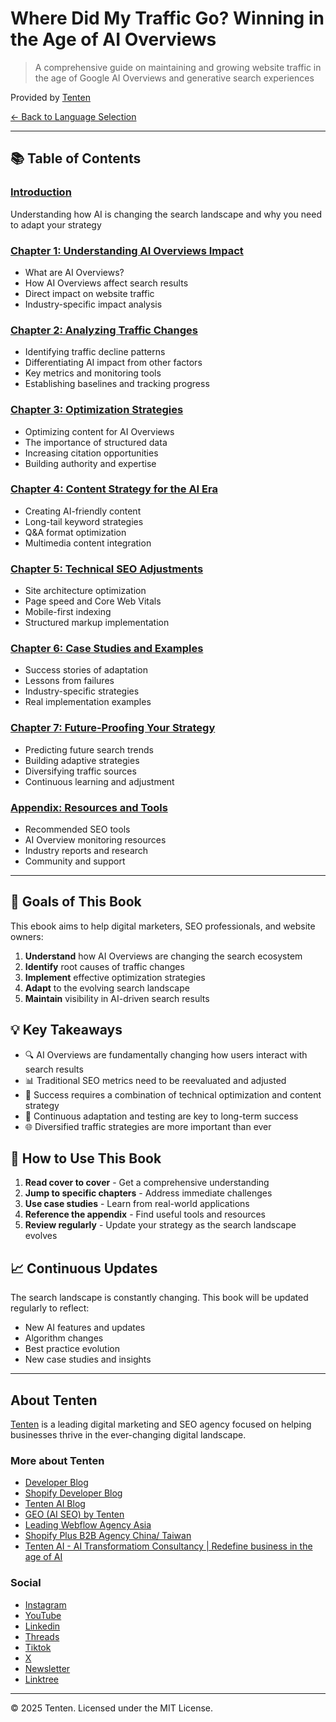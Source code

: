 # Where Did My Traffic Go? Winning in the Age of AI Overviews

> A comprehensive guide on maintaining and growing website traffic in the age of Google AI Overviews and generative search experiences

Provided by [Tenten](https://tenten.co)

[← Back to Language Selection](../README.md)

---

## 📚 Table of Contents

### [Introduction](chapters/introduction.md)
Understanding how AI is changing the search landscape and why you need to adapt your strategy

### [Chapter 1: Understanding AI Overviews Impact](chapters/chapter-01-understanding-ai-overviews.md)
- What are AI Overviews?
- How AI Overviews affect search results
- Direct impact on website traffic
- Industry-specific impact analysis

### [Chapter 2: Analyzing Traffic Changes](chapters/chapter-02-analyzing-traffic-changes.md)
- Identifying traffic decline patterns
- Differentiating AI impact from other factors
- Key metrics and monitoring tools
- Establishing baselines and tracking progress

### [Chapter 3: Optimization Strategies](chapters/chapter-03-optimization-strategies.md)
- Optimizing content for AI Overviews
- The importance of structured data
- Increasing citation opportunities
- Building authority and expertise

### [Chapter 4: Content Strategy for the AI Era](chapters/chapter-04-content-strategy.md)
- Creating AI-friendly content
- Long-tail keyword strategies
- Q&A format optimization
- Multimedia content integration

### [Chapter 5: Technical SEO Adjustments](chapters/chapter-05-technical-seo.md)
- Site architecture optimization
- Page speed and Core Web Vitals
- Mobile-first indexing
- Structured markup implementation

### [Chapter 6: Case Studies and Examples](chapters/chapter-06-case-studies.md)
- Success stories of adaptation
- Lessons from failures
- Industry-specific strategies
- Real implementation examples

### [Chapter 7: Future-Proofing Your Strategy](chapters/chapter-07-future-proofing.md)
- Predicting future search trends
- Building adaptive strategies
- Diversifying traffic sources
- Continuous learning and adjustment

### [Appendix: Resources and Tools](chapters/appendix.md)
- Recommended SEO tools
- AI Overview monitoring resources
- Industry reports and research
- Community and support

---

## 🎯 Goals of This Book

This ebook aims to help digital marketers, SEO professionals, and website owners:

1. **Understand** how AI Overviews are changing the search ecosystem
2. **Identify** root causes of traffic changes
3. **Implement** effective optimization strategies
4. **Adapt** to the evolving search landscape
5. **Maintain** visibility in AI-driven search results

## 💡 Key Takeaways

- 🔍 AI Overviews are fundamentally changing how users interact with search results
- 📊 Traditional SEO metrics need to be reevaluated and adjusted
- 🚀 Success requires a combination of technical optimization and content strategy
- 🔄 Continuous adaptation and testing are key to long-term success
- 🌐 Diversified traffic strategies are more important than ever

## 🚀 How to Use This Book

1. **Read cover to cover** - Get a comprehensive understanding
2. **Jump to specific chapters** - Address immediate challenges
3. **Use case studies** - Learn from real-world applications
4. **Reference the appendix** - Find useful tools and resources
5. **Review regularly** - Update your strategy as the search landscape evolves

## 📈 Continuous Updates

The search landscape is constantly changing. This book will be updated regularly to reflect:
- New AI features and updates
- Algorithm changes
- Best practice evolution
- New case studies and insights

---

## About Tenten

[Tenten](https://tenten.co) is a leading digital marketing and SEO agency focused on helping businesses thrive in the ever-changing digital landscape.

### More about Tenten
- [Developer Blog](https://developer.tenten.co/)
- [Shopify Developer Blog](https://shopify.tenten.co/)
- [Tenten AI Blog](https://tenten.co/learning/)
- [GEO (AI SEO) by Tenten](https://geo.tenten.co/zh-tw)
- [Leading Webflow Agency Asia](https://tenten.co/solution/webflow-agency)
- [Shopify Plus B2B Agency China/ Taiwan](https://tenten.co/solution/shopify)
- [Tenten AI - AI Transformatiom Consultancy | Redefine business in the age of AI](https://tentenai.com/)

### Social
- [Instagram](https://instagram.com/tenten.co)
- [YouTube](https://www.youtube.com/@tenten_ai)
- [Linkedin](https://www.linkedin.com/company/tentenco)
- [Threads](https://www.threads.net/@tenten.co)
- [Tiktok](https://www.tiktok.com/@tenten.ai)
- [X](https://x.com/tentencretaive)
- [Newsletter](https://tenten.co/page/company/newsletter)
- [Linktree](https://linktr.ee/tenten.co)

---

© 2025 Tenten. Licensed under the MIT License.